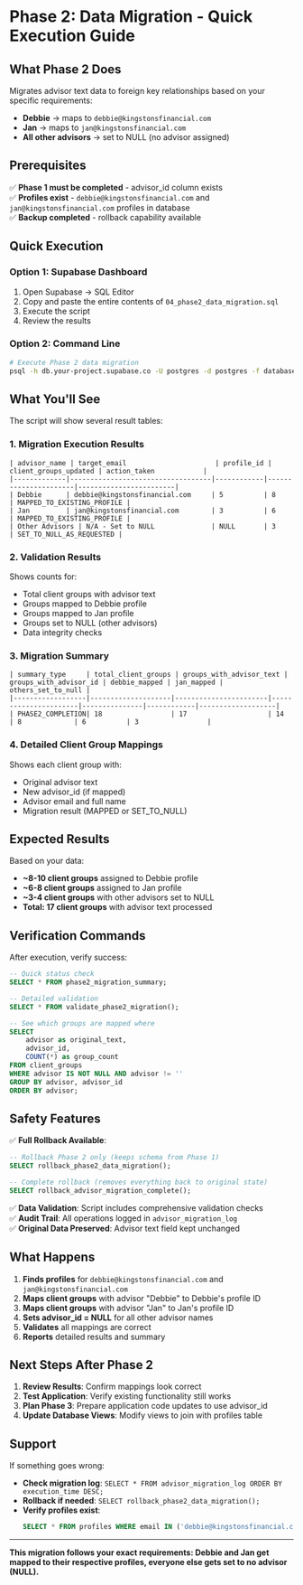 # Phase 2: Data Migration - Quick Execution Guide

## What Phase 2 Does

Migrates advisor text data to foreign key relationships based on your specific requirements:
- **Debbie** → maps to `debbie@kingstonsfinancial.com`
- **Jan** → maps to `jan@kingstonsfinancial.com`  
- **All other advisors** → set to NULL (no advisor assigned)

## Prerequisites

✅ **Phase 1 must be completed** - advisor_id column exists  
✅ **Profiles exist** - `debbie@kingstonsfinancial.com` and `jan@kingstonsfinancial.com` profiles in database  
✅ **Backup completed** - rollback capability available

## Quick Execution

### Option 1: Supabase Dashboard
1. Open Supabase → SQL Editor
2. Copy and paste the entire contents of `04_phase2_data_migration.sql`
3. Execute the script
4. Review the results

### Option 2: Command Line
```bash
# Execute Phase 2 data migration
psql -h db.your-project.supabase.co -U postgres -d postgres -f database_migration/04_phase2_data_migration.sql
```

## What You'll See

The script will show several result tables:

### 1. Migration Execution Results
```
| advisor_name | target_email                      | profile_id | client_groups_updated | action_taken            |
|-------------|-----------------------------------|------------|----------------------|------------------------|
| Debbie      | debbie@kingstonsfinancial.com     | 5          | 8                    | MAPPED_TO_EXISTING_PROFILE |
| Jan         | jan@kingstonsfinancial.com        | 3          | 6                    | MAPPED_TO_EXISTING_PROFILE |
| Other Advisors | N/A - Set to NULL              | NULL       | 3                    | SET_TO_NULL_AS_REQUESTED |
```

### 2. Validation Results
Shows counts for:
- Total client groups with advisor text
- Groups mapped to Debbie profile
- Groups mapped to Jan profile  
- Groups set to NULL (other advisors)
- Data integrity checks

### 3. Migration Summary
```
| summary_type     | total_client_groups | groups_with_advisor_text | groups_with_advisor_id | debbie_mapped | jan_mapped | others_set_to_null |
|------------------|--------------------|-----------------------|----------------------|---------------|------------|-------------------|
| PHASE2_COMPLETION| 18                 | 17                    | 14                   | 8             | 6          | 3                 |
```

### 4. Detailed Client Group Mappings
Shows each client group with:
- Original advisor text
- New advisor_id (if mapped)
- Advisor email and full name
- Migration result (MAPPED or SET_TO_NULL)

## Expected Results

Based on your data:
- **~8-10 client groups** assigned to Debbie profile
- **~6-8 client groups** assigned to Jan profile
- **~3-4 client groups** with other advisors set to NULL
- **Total: 17 client groups** with advisor text processed

## Verification Commands

After execution, verify success:

```sql
-- Quick status check
SELECT * FROM phase2_migration_summary;

-- Detailed validation
SELECT * FROM validate_phase2_migration();

-- See which groups are mapped where
SELECT 
    advisor as original_text,
    advisor_id,
    COUNT(*) as group_count
FROM client_groups 
WHERE advisor IS NOT NULL AND advisor != ''
GROUP BY advisor, advisor_id
ORDER BY advisor;
```

## Safety Features

✅ **Full Rollback Available**:
```sql
-- Rollback Phase 2 only (keeps schema from Phase 1)
SELECT rollback_phase2_data_migration();

-- Complete rollback (removes everything back to original state)
SELECT rollback_advisor_migration_complete();
```

✅ **Data Validation**: Script includes comprehensive validation checks  
✅ **Audit Trail**: All operations logged in `advisor_migration_log`  
✅ **Original Data Preserved**: Advisor text field kept unchanged

## What Happens

1. **Finds profiles** for `debbie@kingstonsfinancial.com` and `jan@kingstonsfinancial.com`
2. **Maps client groups** with advisor "Debbie" to Debbie's profile ID
3. **Maps client groups** with advisor "Jan" to Jan's profile ID  
4. **Sets advisor_id = NULL** for all other advisor names
5. **Validates** all mappings are correct
6. **Reports** detailed results and summary

## Next Steps After Phase 2

1. **Review Results**: Confirm mappings look correct
2. **Test Application**: Verify existing functionality still works
3. **Plan Phase 3**: Prepare application code updates to use advisor_id
4. **Update Database Views**: Modify views to join with profiles table

## Support

If something goes wrong:
- **Check migration log**: `SELECT * FROM advisor_migration_log ORDER BY execution_time DESC;`
- **Rollback if needed**: `SELECT rollback_phase2_data_migration();`
- **Verify profiles exist**: 
  ```sql
  SELECT * FROM profiles WHERE email IN ('debbie@kingstonsfinancial.com', 'jan@kingstonsfinancial.com');
  ```

---

**This migration follows your exact requirements: Debbie and Jan get mapped to their respective profiles, everyone else gets set to no advisor (NULL).** 